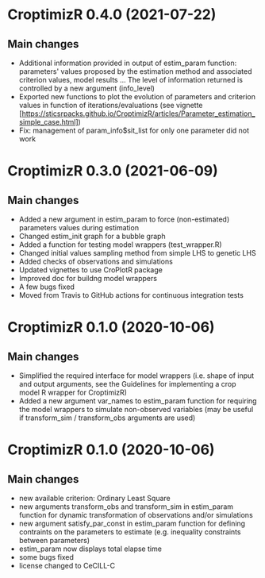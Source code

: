 # CroptimizR 0.4.0 (2021-07-22)

## Main changes

* Additional information provided in output of estim_param function: parameters' values proposed by the estimation method and associated criterion values, model results ... The level of information returned is controlled by a new argument (info_level)
* Exported new functions to plot the evolution of parameters and criterion values in function of iterations/evaluations (see vignette [https://sticsrpacks.github.io/CroptimizR/articles/Parameter_estimation_simple_case.html])
* Fix: management of param_info$sit_list for only one parameter did not work

# CroptimizR 0.3.0 (2021-06-09)

## Main changes

* Added a new argument in estim_param to force (non-estimated) parameters values during estimation
* Changed estim_init graph for a bubble graph
* Added a function for testing model wrappers (test_wrapper.R)
* Changed initial values sampling method from simple LHS to genetic LHS
* Added checks of observations and simulations
* Updated vignettes to use CroPlotR package
* Improved doc for buildng model wrappers
* A few bugs fixed
* Moved from Travis to GitHub actions for continuous integration tests


# CroptimizR 0.1.0 (2020-10-06)

## Main changes

* Simplified the required interface for model wrappers (i.e. shape of input and output arguments, see the Guidelines for implementing a crop model R wrapper for CroptimizR)
* Added a new argument var_names to estim_param function for requiring the model wrappers to simulate non-observed variables (may be useful if transform_sim / transform_obs arguments are used)

# CroptimizR 0.1.0 (2020-10-06)

## Main changes

* new available criterion: Ordinary Least Square
* new arguments transform_obs and transform_sim in estim_param function for dynamic transformation of observations and/or simulations
* new argument satisfy_par_const in estim_param function for defining contraints on the parameters to estimate (e.g. inequality constraints between parameters)
* estim_param now displays total elapse time
* some bugs fixed
* license changed to CeCILL-C

